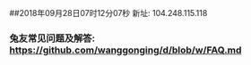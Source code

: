 ##2018年09月28日07时12分07秒 新址: 104.248.115.118
### 兔友常见问题及解答: https://github.com/wanggonging/d/blob/w/FAQ.md

